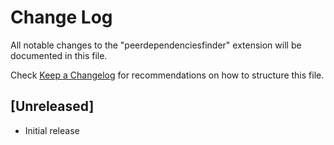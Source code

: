 # Change Log

All notable changes to the "peerdependenciesfinder" extension will be documented in this file.

Check [Keep a Changelog](http://keepachangelog.com/) for recommendations on how to structure this file.

## [Unreleased]

- Initial release